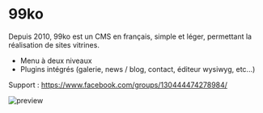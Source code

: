 # 99ko
Depuis 2010, 99ko est un CMS en français, simple et léger, permettant la réalisation de sites vitrines.
- Menu à deux niveaux
- Plugins intégrés (galerie, news / blog, contact, éditeur wysiwyg, etc...)

Support : https://www.facebook.com/groups/130444474278984/

![preview](http://www.image-heberg.fr/files/1521205925666350807.jpg)
